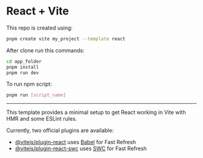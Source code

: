 # React + Vite

This repo is created using:

```bash
pnpm create vite my_project --template react
```

After clone run this commands:

```bash
cd app_folder
pnpm install
pnpm run dev
```

To run npm script:

```bash
pnpm run [script_name]
```

---
This template provides a minimal setup to get React working in Vite with HMR and some ESLint rules.

Currently, two official plugins are available:

- [@vitejs/plugin-react](https://github.com/vitejs/vite-plugin-react/blob/main/packages/plugin-react/README.md) uses [Babel](https://babeljs.io/) for Fast Refresh
- [@vitejs/plugin-react-swc](https://github.com/vitejs/vite-plugin-react-swc) uses [SWC](https://swc.rs/) for Fast Refresh
